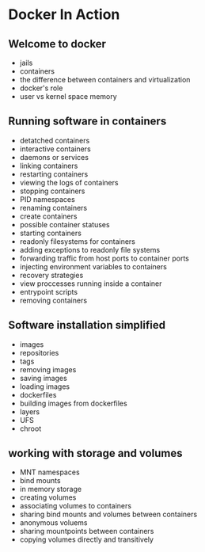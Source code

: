 # Docker In Action

## Welcome to docker

- jails
- containers
- the difference between containers and virtualization
- docker's role
- user vs kernel space memory

## Running software in containers

- detatched containers
- interactive containers
- daemons or services
- linking containers
- restarting containers
- viewing the logs of containers
- stopping containers
- PID namespaces
- renaming containers
- create containers
- possible container statuses
- starting containers
- readonly filesystems for containers
- adding exceptions to readonly file systems
- forwarding traffic from host ports to container ports
- injecting environment variables to containers
- recovery strategies
- view proccesses running inside a container
- entrypoint scripts
- removing containers

## Software installation simplified

- images
- repositories
- tags
- removing images
- saving images
- loading images
- dockerfiles
- building images from dockerfiles
- layers
- UFS
- chroot

## working with storage and volumes

- MNT namespaces
- bind mounts
- in memory storage
- creating volumes
- associating volumes to containers
- sharing bind mounts and volumes between containers
- anonymous voluems
- sharing mountpoints between containers
- copying volumes directly and transitively
